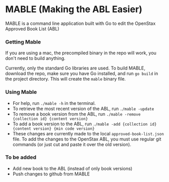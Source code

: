 # MABLE (Making the ABL Easier)

MABLE is a command line application built with Go to edit the OpenStax Approved Book List (ABL)

### Getting Mable

If you are using a mac, the precompiled binary in the repo will work, you don't need to build anything.

Currently, only the standard Go libraries are used. To build MABLE, download the repo, make sure you have Go installed, and run `go build` in the project directory. This will create the `mable` binary file. 

### Using Mable

* For help, run `./mable -h` in the terminal.
* To retrieve the most recent version of the ABL, run `./mable -update`
* To remove a book version from the ABL, run `./mable -remove {collection id} {content version}`
* To add a book version to the ABL, run `./mable -add {collection id} {content version} {min code version}`
* These changes are currently made to the local `approved-book-list.json` file. To add the changes to the OpenStax ABL, you must use regular git commands (or just cut and paste it over the old version).

### To be added

* Add new book to the ABL (instead of only book versions)
* Push changes to github from MABLE

